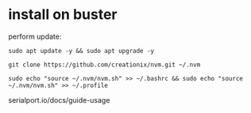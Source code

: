 # install on buster

perform update:

```
sudo apt update -y && sudo apt upgrade -y

git clone https://github.com/creationix/nvm.git ~/.nvm

sudo echo "source ~/.nvm/nvm.sh" >> ~/.bashrc && sudo echo "source ~/.nvm/nvm.sh" >> ~/.profile

```

serialport.io/docs/guide-usage
